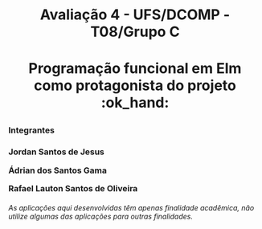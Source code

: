 <h1 align="center"> Avaliação 4 - UFS/DCOMP - T08/Grupo C<h1>
<p align="center">Programação funcional em Elm como protagonista do projeto :ok_hand:<p/>
<h3>Integrantes<h3/>
  <p>Jordan Santos de Jesus<p/>
  <p>Ádrian dos Santos Gama<p/>
  <p>Rafael Lauton Santos de Oliveira<p/>
<h6>As aplicações aqui desenvolvidas têm apenas finalidade acadêmica, não utilize algumas das aplicações para outras finalidades.<h6/>
